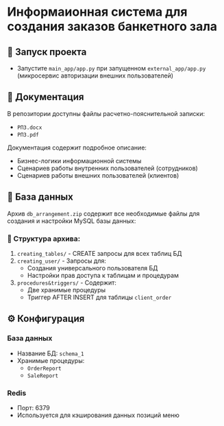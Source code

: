 # Информаионная система для создания заказов банкетного зала

## 🚀 Запуск проекта
- Запустите `main_app/app.py` при запущенном `external_app/app.py` (микросервис авторизации внешних пользователей)

## 📝 Документация
В репозитории доступны файлы расчетно-пояснительной записки:
- `РПЗ.docx`
- `РПЗ.pdf`

Документация содержит подробное описание:
- Бизнес-логики информационной системы
- Сценариев работы внутренних пользователей (сотрудников)
- Сценариев работы внешних пользователей (клиентов)

## 💾 База данных
Архив `db_arrangement.zip` содержит все необходимые файлы для создания и настройки MySQL базы данных:

### 📁 Структура архива:
1. `creating_tables/` - CREATE запросы для всех таблиц БД
2. `creating_user/` - Запросы для:
   - Создания универсального пользователя БД
   - Настройки прав доступа к таблицам и процедурам
3. `procedures&triggers/` - Содержит:
   - Две хранимые процедуры
   - Триггер AFTER INSERT для таблицы `client_order`

## ⚙️ Конфигурация
### База данных
- Название БД: `schema_1`
- Хранимые процедуры:
  - `OrderReport`
  - `SaleReport`

### Redis
- Порт: 6379
- Используется для кэширования данных позиций меню
